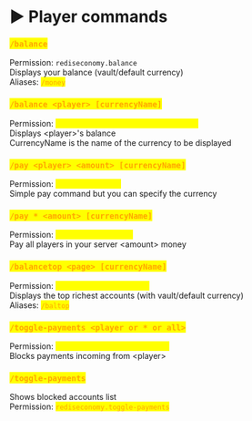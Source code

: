 # ▶️ Player commands

### <mark style="color:orange;">`/balance`</mark>

Permission: `rediseconomy.balance`\
Displays your balance (vault/default currency)\
Aliases: <mark style="color:orange;">`/money`</mark>

### <mark style="color:orange;">`/balance <player> [currencyName]`</mark>

Permission: <mark style="color:yellow;">`rediseconomy.balance.[currencyName]`</mark>\
Displays \<player>'s balance\
CurrencyName is the name of the currency to be displayed

### <mark style="color:orange;">`/pay <player> <amount> [currencyName]`</mark>

Permission: <mark style="color:yellow;">`rediseconomy.pay`</mark>\
Simple pay command but you can specify the currency

### <mark style="color:orange;">`/pay * <amount> [currencyName]`</mark>

Permission: <mark style="color:yellow;">`rediseconomy.payall`</mark>\
Pay all players in your server \<amount> money

### <mark style="color:orange;">`/balancetop <page> [currencyName]`</mark>

Permission: <mark style="color:yellow;">`rediseconomy.balancetop`</mark>\
Displays the top richest accounts (with vault/default currency)\
Aliases: <mark style="color:orange;">`/baltop`</mark>

### <mark style="color:orange;">`/toggle-payments <player or * or all>`</mark>

Permission: <mark style="color:yellow;">`rediseconomy.toggle-payments`</mark>\
Blocks payments incoming from \<player>

### <mark style="color:orange;">`/toggle-payments`</mark>

Shows blocked accounts list\
Permission: <mark style="color:orange;">`rediseconomy.toggle-payments`</mark>
